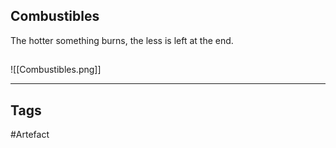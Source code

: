 ## Combustibles
The hotter something burns, the less is left at the end.
## 
![[Combustibles.png]]

---
## Tags
#Artefact